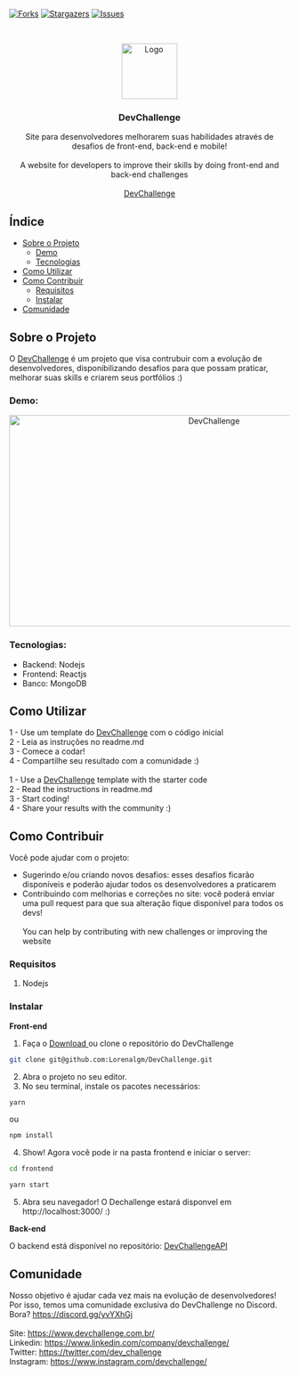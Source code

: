 [![Forks][forks-shield]][forks-url]
[![Stargazers][stars-shield]][stars-url]
[![Issues][issues-shield]][issues-url]

<br />
<p align="center">
    <a href="https://devchallenge.now.sh/">
    <img src="https://trello-attachments.s3.amazonaws.com/590fa896d2d25e50583de620/500x500/0bdcc819ea145cb0167619c6d00f2174/D.png" alt="Logo" width="100" height="100">
  </a>
  
  <h3 align="center">DevChallenge</h3>

  <p align="center">
    Site para desenvolvedores melhorarem suas habilidades através de desafios de front-end, back-end e mobile!<br><br>
    A website for developers to improve their skills by doing front-end and back-end challenges
       <br />
    <br />
     <a href="https://www.devchallenge.com.br/">DevChallenge</a>    
  </p>

## Índice

* [Sobre o Projeto](#sobre-o-projeto)
  * [Demo](#demo)
  * [Tecnologias](#tecnologias)
* [Como Utilizar](#como-utilizar)
* [Como Contribuir](#como-contribuir)
  * [Requisitos](#requisitos)
  * [Instalar](#instalar)
* [Comunidade](#comunidade)

## Sobre o Projeto
O <a href="https://www.devchallenge.com.br/" alt="DevChallenge">DevChallenge</a> é um projeto que visa contrubuir com a evolução de desenvolvedores, disponibilizando desafios para que possam praticar, melhorar suas skills e criarem seus portfólios :)

### Demo:
<p align="center">
<img src="https://i.ibb.co/nLGdpF4/novosdesafioss.gif" alt="DevChallenge" width="720" height="380">
</p>

### Tecnologias:
- Backend: Nodejs
- Frontend: Reactjs
- Banco: MongoDB

## Como Utilizar
1 - Use um template do <a href="https://devchallenge.now.sh/">DevChallenge</a> com o código inicial<br>
2 - Leia as instruções no readme.md<br>
3 - Comece a codar!<br>
4 - Compartilhe seu resultado com a comunidade :)
<br><br>
1 - Use a <a href="https://devchallenge.now.sh/">DevChallenge</a> template with the starter code<br>
2 - Read the instructions in readme.md<br>
3 - Start coding!<br>
4 - Share your results with the community :)<br>

## Como Contribuir
Você pode ajudar com o projeto:<br>
- Sugerindo e/ou criando novos desafios: esses desafios ficarão disponíveis e poderão ajudar todos os desenvolvedores a praticarem
- Contribuindo com melhorias e correções no site: você poderá enviar uma pull request para que sua alteração fique disponível para todos os devs!
<br><br>
You can help by contributing with new challenges or improving the website

### Requisitos
1. Nodejs

### Instalar

<b>Front-end</b>

1. Faça o <a target="_blank" href="https://github.com/Lorenalgm/DevChallenge/archive/master.zip">Download </a> ou clone o repositório do DevChallenge
```sh 
git clone git@github.com:Lorenalgm/DevChallenge.git
```
2. Abra o projeto no seu editor.
3. No seu terminal, instale os pacotes necessários:
```sh 
yarn 
``` 
ou 
```sh 
npm install 
```
4. Show! Agora você pode ir na pasta frontend e iniciar o server:
```sh 
cd frontend
```
```sh 
yarn start
```
5. Abra seu navegador! O Dechallenge estará disponvel em http://localhost:3000/ :)


<b>Back-end</b>

O backend está disponível no repositório: <a href="https://github.com/Lorenalgm/DevChallengeAPI" alt="DevChallengeAPI">DevChallengeAPI</a>


## Comunidade
Nosso objetivo é ajudar cada vez mais na evolução de desenvolvedores! Por isso, temos uma comunidade exclusiva do DevChallenge no Discord. Bora? https://discord.gg/yvYXhGj <br>
<br>
Site: https://www.devchallenge.com.br/ <br>
Linkedin: https://www.linkedin.com/company/devchallenge/<br>
Twitter: https://twitter.com/dev_challenge<br>
Instagram: https://www.instagram.com/devchallenge/<br>

[forks-shield]: https://img.shields.io/github/forks/Lorenalgm/DevChallenge.svg?style=flat-square
[forks-url]: https://github.com/Lorenalgm/DevChallenge/network/members
[stars-shield]: https://img.shields.io/github/stars/Lorenalgm/DevChallenge.svg?style=flat-square
[stars-url]: https://github.com/Lorenalgm/DevChallenge/stargazers
[issues-shield]: https://img.shields.io/github/issues/Lorenalgm/DevChallenge.svg?style=flat-square
[issues-url]: https://github.com/Lorenalgm/DevChallenge/issues

